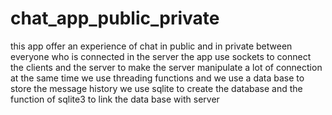 # chat_app_public_private
this app offer an experience of chat in public and in private between everyone who is connected in the server 
the app use sockets to connect the clients and the server
to make the server manipulate a lot of connection at the same time we use threading functions
and we use a data base to store the message history
we use sqlite to create the database and the function of sqlite3 to link the data base with server
